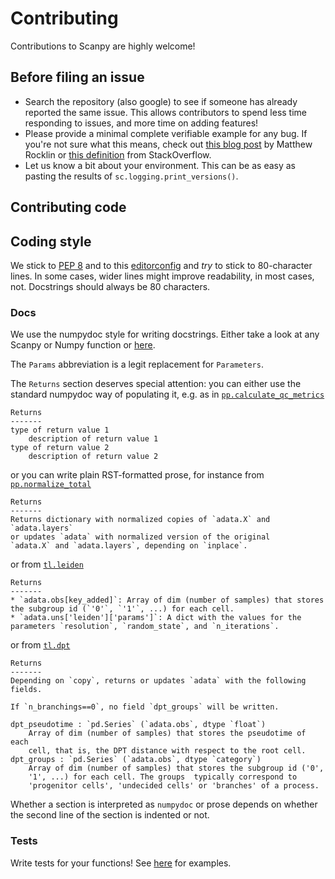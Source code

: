 # Contributing

Contributions to Scanpy are highly welcome!

## Before filing an issue

* Search the repository (also google) to see if someone has already reported the same issue. This allows contributors to spend less time responding to issues, and more time on adding features!
* Please provide a minimal complete verifiable example for any bug. If you're not sure what this means, check out [this blog post](http://matthewrocklin.com/blog/work/2018/02/28/minimal-bug-reports) by Matthew Rocklin or [this definition](https://stackoverflow.com/help/mcve) from StackOverflow.
* Let us know a bit about your environment. This can be as easy as pasting the results of `sc.logging.print_versions()`.

## Contributing code

## Coding style

We stick to [PEP 8](https://www.python.org/dev/peps/pep-0008) and to this [editorconfig](https://github.com/theislab/scanpy/blob/master/.editorconfig) and *try* to stick to 80-character lines. In some cases, wider lines might improve readability, in most cases, not. Docstrings should always be 80 characters.

### Docs

We use the numpydoc style for writing docstrings. Either take a look at any Scanpy or Numpy function or [here](http://sphinxcontrib-napoleon.readthedocs.io/en/latest/example_numpy.html).

The `Params` abbreviation is a legit replacement for `Parameters`.

The `Returns` section deserves special attention: you can either use the standard numpydoc way of populating it, e.g. as in [`pp.calculate_qc_metrics`](https://scanpy.readthedocs.io/en/latest/api/scanpy.pp.calculate_qc_metrics.html)
```
Returns
-------
type of return value 1
    description of return value 1
type of return value 2
    description of return value 2
```
or you can write plain RST-formatted prose, for instance from [`pp.normalize_total`](https://scanpy.readthedocs.io/en/latest/api/scanpy.pp.normalize_total.html)
```
Returns
-------
Returns dictionary with normalized copies of `adata.X` and `adata.layers`
or updates `adata` with normalized version of the original
`adata.X` and `adata.layers`, depending on `inplace`.
```
or from [`tl.leiden`](https://scanpy.readthedocs.io/en/latest/api/scanpy.tl.leiden.html)
```
Returns
-------
* `adata.obs[key_added]`: Array of dim (number of samples) that stores the subgroup id (`'0'`, `'1'`, ...) for each cell.
* `adata.uns['leiden']['params']`: A dict with the values for the parameters `resolution`, `random_state`, and `n_iterations`.
```
or from [`tl.dpt`](https://scanpy.readthedocs.io/en/latest/api/scanpy.tl.dpt.html)
```
Returns
-------
Depending on `copy`, returns or updates `adata` with the following fields.

If `n_branchings==0`, no field `dpt_groups` will be written.

dpt_pseudotime : `pd.Series` (`adata.obs`, dtype `float`)
    Array of dim (number of samples) that stores the pseudotime of each
    cell, that is, the DPT distance with respect to the root cell.
dpt_groups : `pd.Series` (`adata.obs`, dtype `category`)
    Array of dim (number of samples) that stores the subgroup id ('0',
    '1', ...) for each cell. The groups  typically correspond to
    'progenitor cells', 'undecided cells' or 'branches' of a process.
```

Whether a section is interpreted as `numpydoc` or prose depends on whether the second line of the section is indented or not.


### Tests

Write tests for your functions! See [here](https://github.com/theislab/scanpy/tree/master/scanpy/tests) for examples.
